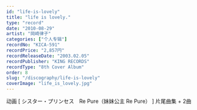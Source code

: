 ```yaml
---
id: "life-is-lovely"
title: "life is lovely."
type: "record"
date: "2010-08-29"
artist: "岡崎律子"
categories: ["个人专辑"]
recordNo: "KICA-591"
recordPrice: "2,857円"
recordReleaseDate: "2003.02.05"
recordPublisher: "KING RECORDS"
recordType: "8th Cover Album"
order: 8
slug: "/discography/life-is-lovely"
coverImage: "life_is_lovely.jpg"
---
```


动画 \[ シスター・プリンセス　Re Pure（妹妹公主 Re Pure） \] 片尾曲集 + 2曲
